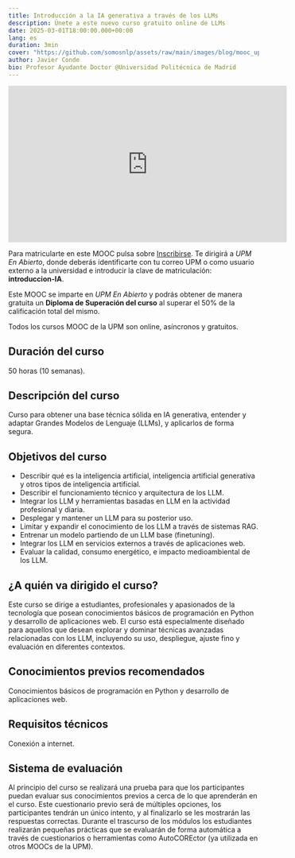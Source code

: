 ```yaml
---
title: Introducción a la IA generativa a través de los LLMs
description: Únete a este nuevo curso gratuito online de LLMs
date: 2025-03-01T18:00:00.000+00:00
lang: es
duration: 3min
cover: "https://github.com/somosnlp/assets/raw/main/images/blog/mooc_upm_llms.png"
author: Javier Conde
bio: Profesor Ayudante Doctor @Universidad Politécnica de Madrid
---
```


<iframe class="mx-auto my-8" width="560" height="315" src="https://www.youtube.com/embed/GjiHdSp4svI" title="MOOC Introducción" frameborder="0"
    allow="accelerometer; autoplay; clipboard-write; encrypted-media;
    gyroscope; picture-in-picture" allowfullscreen></iframe>

Para matricularte en este MOOC pulsa sobre [Inscribirse](https://moodle.upm.es/en-abierto/enrol/index.php?id=214). Te dirigirá a *UPM En Abierto*, donde deberás identificarte con tu correo UPM o como usuario externo a la universidad e introducir la clave de matriculación: **introduccion-IA**.


Este MOOC se imparte en *UPM En Abierto* y podrás obtener de manera gratuita un **Diploma de Superación del curso** al superar el 50% de la calificación total del mismo.

Todos los cursos MOOC de la UPM son online, asíncronos y gratuitos.

## Duración del curso
50 horas (10 semanas).

## Descripción del curso
Curso para obtener una base técnica sólida en IA generativa, entender y adaptar Grandes Modelos de Lenguaje (LLMs), y aplicarlos de forma segura.

## Objetivos del curso
- Describir qué es la inteligencia artificial, inteligencia artificial generativa y otros tipos de inteligencia artificial.
- Describir el funcionamiento técnico y arquitectura de los LLM.
- Integrar los LLM y herramientas basadas en LLM en la actividad profesional y diaria.
- Desplegar y mantener un LLM para su posterior uso.
- Limitar y expandir el conocimiento de los LLM a través de sistemas RAG.
- Entrenar un modelo partiendo de un LLM base (finetuning).
- Integrar los LLM en servicios externos a través de aplicaciones web.
- Evaluar la calidad, consumo energético, e impacto medioambiental de los LLM.
 
## ¿A quién va dirigido el curso?
Este curso se dirige a estudiantes, profesionales y apasionados de la tecnología que posean conocimientos básicos de programación en Python y desarrollo de aplicaciones web. El curso está especialmente diseñado para aquellos que desean explorar y dominar técnicas avanzadas relacionadas con los LLM, incluyendo su uso, despliegue, ajuste fino y evaluación en diferentes contextos.

## Conocimientos previos recomendados
Conocimientos básicos de programación en Python y desarrollo de aplicaciones web. 

## Requisitos técnicos
Conexión a internet.

## Sistema de evaluación
Al principio del curso se realizará una prueba para que los participantes puedan evaluar sus conocimientos previos a cerca de lo que aprenderán en el curso. Este cuestionario previo será de múltiples opciones, los participantes tendrán un único intento, y al finalizarlo se les mostrarán las respuestas correctas. Durante el trascurso de los módulos los estudiantes realizarán pequeñas prácticas que se evaluarán de forma automática a través de cuestionarios o herramientas como AutoCOREctor (ya utilizada en otros MOOCs de la UPM).
